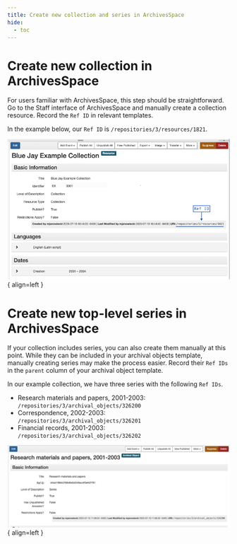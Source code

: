 ```yaml
---
title: Create new collection and series in ArchivesSpace
hide:
  - toc
---
```


# Create new collection in ArchivesSpace

For users familiar with ArchivesSpace, this step should be straightforward. Go to the Staff interface of ArchivesSpace and manually create a collection resource. Record the `Ref ID` in relevant templates.

In the example below, our `Ref ID` is `/repositories/3/resources/1821`.

![Example collection record](../img/example-collection-screenshot.png){ align=left }

# Create new top-level series in ArchivesSpace

If your collection includes series, you can also create them manually at this point. While they can be included in your archival objects template, manually creating series may make the process easier. Record their `Ref IDs` in the `parent` column of your archival object template. 

In our example collection, we have three series with the following `Ref IDs`.

- Research materials and papers, 2001-2003: `/repositories/3/archival_objects/326200`
- Correspondence, 2002-2003: `/repositories/3/archival_objects/326201`
- Financial records, 2001-2003: `/repositories/3/archival_objects/326202`

![Example series record](../img/example-series-screenshot.png){ align=left }
